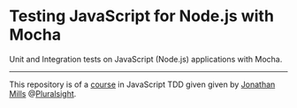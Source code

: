 # Testing JavaScript for Node.js with Mocha

Unit and Integration tests on JavaScript (Node.js) applications with Mocha.

---

This repository is of a [course](https://www.pluralsight.com/courses/mocha-javascript-testing-nodejs) in JavaScript TDD given given by [Jonathan Mills](http://jonathanfmills.com/) @[Pluralsight](https://www.pluralsight.com/).